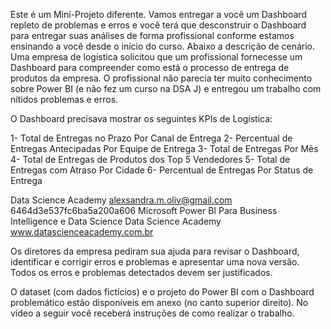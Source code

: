 Este é um Mini-Projeto diferente. Vamos entregar a você um Dashboard repleto de
problemas e erros e você terá que desconstruir o Dashboard para entregar suas análises de forma
profissional conforme estamos ensinando a você desde o início do curso. Abaixo a descrição de
cenário.
Uma empresa de logística solicitou que um profissional fornecesse um Dashboard para
compreender como está o processo de entrega de produtos da empresa. O profissional não
parecia ter muito conhecimento sobre Power BI (e não fez um curso na DSA J) e entregou um
trabalho com nítidos problemas e erros.

O Dashboard precisava mostrar os seguintes KPIs de Logística:

1- Total de Entregas no Prazo Por Canal de Entrega
2- Percentual de Entregas Antecipadas Por Equipe de Entrega
3- Total de Entregas Por Mês
4- Total de Entregas de Produtos dos Top 5 Vendedores
5- Total de Entregas com Atraso Por Cidade
6- Percentual de Entregas Por Status de Entrega

Data Science Academy alexsandra.m.oliv@gmail.com 6464d3e537fc6ba5a200a606
Microsoft Power BI Para Business Intelligence e Data Science
Data Science Academy
www.datascienceacademy.com.br

Os diretores da empresa pediram sua ajuda para revisar o Dashboard, identificar e corrigir
erros e problemas e apresentar uma nova versão. Todos os erros e problemas detectados devem
ser justificados.

O dataset (com dados fictícios) e o projeto do Power BI com o Dashboard problemático
estão disponíveis em anexo (no canto superior direito). No vídeo a seguir você receberá
instruções de como realizar o trabalho.